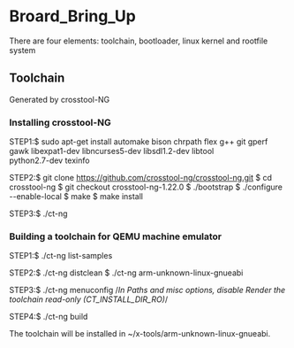 # Broard_Bring_Up
There are four elements: toolchain, bootloader, linux kernel and rootfile system
## Toolchain
Generated by crosstool-NG
### Installing crosstool-NG

STEP1:$ sudo apt-get install automake bison chrpath flex g++ git gperf \
      gawk libexpat1-dev libncurses5-dev libsdl1.2-dev libtool \
      python2.7-dev texinfo

STEP2:$ git clone https://github.com/crosstool-ng/crosstool-ng.git
      $ cd crosstool-ng
      $ git checkout crosstool-ng-1.22.0
      $ ./bootstrap
      $ ./configure --enable-local
      $ make
      $ make install
      
STEP3:$ ./ct-ng

### Building a toolchain for QEMU machine emulator

STEP1:$ ./ct-ng list-samples

STEP2:$ ./ct-ng distclean
      $ ./ct-ng arm-unknown-linux-gnueabi
      
STEP3:$ ./ct-ng menuconfig
      /*In Paths and misc options, disable Render the toolchain read-only
      (CT_INSTALL_DIR_RO)*/
      
STEP4:$ ./ct-ng build

The toolchain will be installed in ~/x-tools/arm-unknown-linux-gnueabi.
